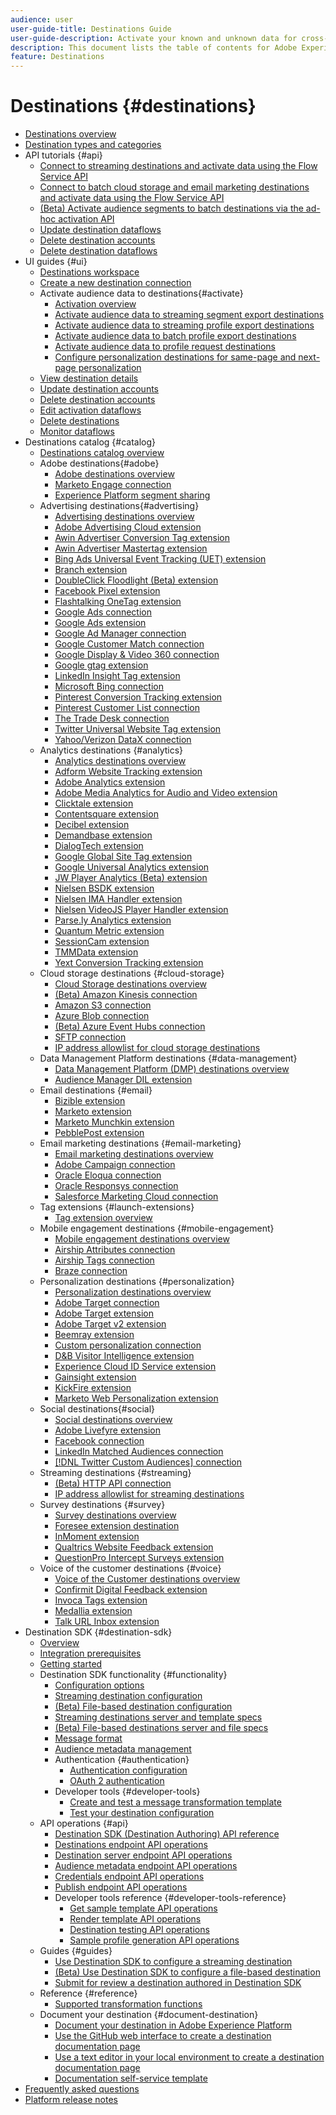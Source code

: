 ```yaml
---
audience: user
user-guide-title: Destinations Guide
user-guide-description: Activate your known and unknown data for cross-channel marketing campaigns, email campaigns, targeted advertising, and many other use cases.
description: This document lists the table of contents for Adobe Experience Platform destinations
feature: Destinations
---
```


# Destinations {#destinations}

* [Destinations overview](./home.md)
* [Destination types and categories](./destination-types.md)
* API tutorials {#api}
    * [Connect to streaming destinations and activate data using the Flow Service API](./api/streaming-destinations.md)
    * [Connect to batch cloud storage and email marketing destinations and activate data using the Flow Service API](./api/connect-activate-batch-destinations.md)
    * [(Beta) Activate audience segments to batch destinations via the ad-hoc activation API](./api/ad-hoc-activation-api.md)
    * [Update destination dataflows](./api/update-destination-dataflows.md)
    * [Delete destination accounts](./api/delete-destination-account.md)
    * [Delete destination dataflows](./api/delete-destination-dataflow.md)
* UI guides {#ui}
    * [Destinations workspace](./ui/destinations-workspace.md)
    * [Create a new destination connection](./ui/connect-destination.md)
    * Activate audience data to destinations{#activate}
        * [Activation overview](./ui/activation-overview.md)
        * [Activate audience data to streaming segment export destinations](./ui/activate-segment-streaming-destinations.md)
        * [Activate audience data to streaming profile export destinations](./ui/activate-streaming-profile-destinations.md)
        * [Activate audience data to batch profile export destinations](./ui/activate-batch-profile-destinations.md)
        * [Activate audience data to profile request destinations](./ui/activate-profile-request-destinations.md)
        * [Configure personalization destinations for same-page and next-page personalization](./ui/configure-personalization-destinations.md)
    * [View destination details](./ui/destination-details-page.md)
    * [Update destination accounts](./ui/update-accounts.md)
    * [Delete destination accounts](./ui/delete-destination-account.md)
    * [Edit activation dataflows](./ui/edit-activation.md)
    * [Delete destinations](./ui/delete-destinations.md)
    * [Monitor dataflows](./ui/monitor-dataflows.md)
* Destinations catalog {#catalog}
    * [Destinations catalog overview](./catalog/overview.md)
    * Adobe destinations{#adobe}
        * [Adobe destinations overview](./catalog/adobe/overview.md)
        * [Marketo Engage connection](./catalog/adobe/marketo-engage.md)
        * [Experience Platform segment sharing](https://experienceleague.adobe.com/docs/audience-manager/user-guide/implementation-integration-guides/integration-experience-platform/aam-aep-audience-sharing.html)
    * Advertising destinations{#advertising}
        * [Advertising destinations overview](./catalog/advertising/overview.md)
        * [Adobe Advertising Cloud extension](./catalog/advertising/adobe-advertising-cloud.md)
        * [Awin Advertiser Conversion Tag extension](./catalog/advertising/awin-conversiontag.md)
        * [Awin Advertiser Mastertag extension](./catalog/advertising/awin-mastertag.md)
        * [Bing Ads Universal Event Tracking (UET) extension](./catalog/advertising/bing-ads.md)
        * [Branch extension](./catalog/advertising/branch.md)
        * [DoubleClick Floodlight (Beta) extension](./catalog/advertising/doubleclick-floodlight.md)
        * [Facebook Pixel extension](./catalog/advertising/facebook-pixel.md)
        * [Flashtalking OneTag extension](./catalog/advertising/flashtalking.md)
        * [Google Ads connection](./catalog/advertising/google-ads-destination.md)
        * [Google Ads extension](./catalog/advertising/google-ads-extension.md)
        * [Google Ad Manager connection](./catalog/advertising/google-ad-manager.md)
        * [Google Customer Match connection](./catalog/advertising/google-customer-match.md)
        * [Google Display & Video 360 connection](./catalog/advertising/google-dv360.md)
        * [Google gtag extension](./catalog/advertising/gtag-advertising.md)
        * [LinkedIn Insight Tag extension](./catalog/advertising/linkedin.md)
        * [Microsoft Bing connection](./catalog/advertising/bing.md)
        * [Pinterest Conversion Tracking extension](./catalog/advertising/pinterest-extension.md)
        * [Pinterest Customer List connection](./catalog/advertising/pinterest.md)
        * [The Trade Desk connection](./catalog/advertising/tradedesk.md)
        * [Twitter Universal Website Tag extension](./catalog/advertising/twitter-uwt.md)
        * [Yahoo/Verizon DataX connection](./catalog/advertising/datax.md)
    * Analytics destinations {#analytics}
        * [Analytics destinations overview](./catalog/analytics/overview.md)
        * [Adform Website Tracking extension](./catalog/analytics/adform.md)
        * [Adobe Analytics extension](./catalog/analytics/adobe-analytics.md)
        * [Adobe Media Analytics for Audio and Video extension](./catalog/analytics/adobe-video-analytics.md)
        * [Clicktale extension](./catalog/analytics/clicktale.md)
        * [Contentsquare extension](./catalog/analytics/contentsquare.md)
        * [Decibel extension](./catalog/analytics/decibel.md)
        * [Demandbase extension](./catalog/analytics/demandbase.md)
        * [DialogTech extension](./catalog/analytics/dialogtech.md)
        * [Google Global Site Tag extension](./catalog/analytics/gtag-analytics.md)
        * [Google Universal Analytics extension](./catalog/analytics/google-universal-analytics.md)
        * [JW Player Analytics (Beta) extension](./catalog/analytics/jw-player-analytics.md)
        * [Nielsen BSDK extension](./catalog/analytics/nielsen-bsdk.md)
        * [Nielsen IMA Handler extension](./catalog/analytics/nielsen-ima.md)
        * [Nielsen VideoJS Player Handler extension](./catalog/analytics/nielsen-videojs.md)
        * [Parse.ly Analytics extension](./catalog/analytics/parsely.md)
        * [Quantum Metric extension](./catalog/analytics/quantum-metric.md)
        * [SessionCam extension](./catalog/analytics/sessioncam.md)
        * [TMMData extension](./catalog/analytics/tmmdata.md)
        * [Yext Conversion Tracking extension](./catalog/analytics/yext.md)
    * Cloud storage destinations {#cloud-storage}
        * [Cloud Storage destinations overview](./catalog/cloud-storage/overview.md)
        * [(Beta) Amazon Kinesis connection](./catalog/cloud-storage/amazon-kinesis.md)
        * [Amazon S3 connection](./catalog/cloud-storage/amazon-s3.md)
        * [Azure Blob connection](./catalog/cloud-storage/azure-blob.md)
        * [(Beta) Azure Event Hubs connection](./catalog/cloud-storage/azure-event-hubs.md)
        * [SFTP connection](./catalog/cloud-storage/sftp.md)
        * [IP address allowlist for cloud storage destinations](./catalog/cloud-storage/ip-address-allow-list.md)
    * Data Management Platform destinations {#data-management}
        * [Data Management Platform (DMP) destinations overview](./catalog/data-management/overview.md)
        * [Audience Manager DIL extension](./catalog/data-management/aam-dil-extension.md)
    * Email destinations {#email}
        * [Bizible extension](./catalog/email/bizible.md)
        * [Marketo extension](./catalog/email/marketo.md)
        * [Marketo Munchkin extension](./catalog/email/marketo-munchkin.md)
        * [PebblePost extension](./catalog/email/pebblepost.md)
    * Email marketing destinations {#email-marketing}
        * [Email marketing destinations overview](./catalog/email-marketing/overview.md)
        * [Adobe Campaign connection](./catalog/email-marketing/adobe-campaign.md)
        * [Oracle Eloqua connection](./catalog/email-marketing/oracle-eloqua.md)
        * [Oracle Responsys connection](./catalog/email-marketing/oracle-responsys.md)
        * [Salesforce Marketing Cloud connection](./catalog/email-marketing/salesforce-marketing-cloud.md)
    * Tag extensions {#launch-extensions}
        * [Tag extension overview](./catalog/launch-extensions/overview.md)  
    * Mobile engagement destinations {#mobile-engagement}
        * [Mobile engagement destinations overview](./catalog/mobile-engagement/overview.md)
        * [Airship Attributes connection](./catalog/mobile-engagement/airship-attributes.md)
        * [Airship Tags connection](./catalog/mobile-engagement/airship-tags.md)
        * [Braze connection](./catalog/mobile-engagement/braze.md)
    * Personalization destinations {#personalization}
        * [Personalization destinations overview](./catalog/personalization/overview.md)
        * [Adobe Target connection](./catalog/personalization/adobe-target-connection.md)
        * [Adobe Target extension](./catalog/personalization/adobe-target.md)
        * [Adobe Target v2 extension](./catalog/personalization/adobe-target-v2.md)
        * [Beemray extension](./catalog/personalization/beemray.md)
        * [Custom personalization connection](./catalog/personalization/custom-personalization.md)
        * [D&B Visitor Intelligence extension](./catalog/personalization/dnb.md)
        * [Experience Cloud ID Service extension](./catalog/personalization/adobe-ecid.md)
        * [Gainsight extension](./catalog/personalization/gainsight.md)
        * [KickFire extension](./catalog/personalization/kickfire.md)
        * [Marketo Web Personalization extension](./catalog/personalization/marketo-web-personalization.md)
    * Social destinations{#social}
        * [Social destinations overview](./catalog/social/overview.md)
        * [Adobe Livefyre extension](./catalog/social/adobe-livefyre.md)
        * [Facebook connection](./catalog/social/facebook.md)
        * [LinkedIn Matched Audiences connection](./catalog/social/linkedin.md)
        * [[!DNL Twitter Custom Audiences] connection](./catalog/social/twitter.md)
    * Streaming destinations {#streaming}
        * [ (Beta) HTTP API connection](./catalog/streaming/http-destination.md)
        * [IP address allowlist for streaming destinations](./catalog/streaming/ip-address-allow-list.md)
    * Survey destinations {#survey}
        * [Survey destinations overview](./catalog/survey/overview.md)
        * [Foresee extension destination](./catalog/survey/foresee.md)
        * [InMoment extension](./catalog/survey/inmoment.md)
        * [Qualtrics Website Feedback extension](./catalog/survey/qualtrics.md)
        * [QuestionPro Intercept Surveys extension](./catalog/survey/web-intercept-surveys.md)
    * Voice of the customer destinations {#voice}
        * [Voice of the Customer destinations overview](./catalog/voice/overview.md)
        * [Confirmit Digital Feedback extension](./catalog/voice/confirmit-digital-feedback.md)
        * [Invoca Tags extension](./catalog/voice/invoca.md)
        * [Medallia extension](./catalog/voice/medallia.md)
        * [Talk URL Inbox extension](./catalog/voice/talkurl.md)
* Destination SDK {#destination-sdk}
    * [Overview](./destination-sdk/overview.md)
    * [Integration prerequisites](./destination-sdk/integration-prerequisites.md)
    * [Getting started](./destination-sdk/getting-started.md)
    * Destination SDK functionality {#functionality}
      * [Configuration options](./destination-sdk/configuration-options.md)
      * [Streaming destination configuration](./destination-sdk/destination-configuration.md)
      * [(Beta) File-based destination configuration](./destination-sdk/file-based-destination-configuration.md)
      * [Streaming destinations server and template specs](./destination-sdk/server-and-template-configuration.md)
      * [(Beta) File-based destinations server and file specs](./destination-sdk/server-and-file-configuration.md)
      * [Message format](./destination-sdk/message-format.md)
      * [Audience metadata management](./destination-sdk/audience-metadata-management.md)
      * Authentication {#authentication}
        * [Authentication configuration](./destination-sdk/authentication-configuration.md)
        * [OAuth 2 authentication](./destination-sdk/oauth2-authentication.md)
      * Developer tools {#developer-tools}
        * [Create and test a message transformation template](./destination-sdk/create-template.md)
        * [Test your destination configuration](./destination-sdk/test-destination.md)
    * API operations {#api}
      * [Destination SDK (Destination Authoring) API reference](https://www.adobe.io/experience-platform-apis/references/destination-authoring/)
      * [Destinations endpoint API operations](./destination-sdk/destination-configuration-api.md)
      * [Destination server endpoint API operations](./destination-sdk/destination-server-api.md)
      * [Audience metadata endpoint API operations](./destination-sdk/audience-metadata-api.md)
      * [Credentials endpoint API operations](./destination-sdk/credentials-configuration-api.md)
      * [Publish endpoint API operations](./destination-sdk/destination-publish-api.md)
      * Developer tools reference {#developer-tools-reference}
        * [Get sample template API operations](./destination-sdk/sample-template-api.md)
        * [Render template API operations](./destination-sdk/render-template-api.md)
        * [Destination testing API operations](./destination-sdk/destination-testing-api.md)
        * [Sample profile generation API operations](./destination-sdk/sample-profile-generation-api.md)
    * Guides {#guides}
      * [Use Destination SDK to configure a streaming destination](./destination-sdk/configure-destination-instructions.md)
      * [(Beta) Use Destination SDK to configure a file-based destination](./destination-sdk/configure-file-based-destination-instructions.md)
      * [Submit for review a destination authored in Destination SDK](./destination-sdk/submit-destination.md)
    * Reference {#reference}
      * [Supported transformation functions](./destination-sdk/supported-functions.md)
    * Document your destination {#document-destination}
      * [Document your destination in Adobe Experience Platform](./destination-sdk/docs-framework/documentation-instructions.md)
      * [Use the GitHub web interface to create a destination documentation page](./destination-sdk/docs-framework/use-github-interface-to-create-documentation.md)
      * [Use a text editor in your local environment to create a destination documentation page](./destination-sdk/docs-framework/work-in-local-environment.md)
      * [Documentation self-service template](./destination-sdk/docs-framework/self-service-template.md)
* [Frequently asked questions](./destinations-faq.md)
* [Platform release notes](https://www.adobe.com/go/platform-release-notes-en)
